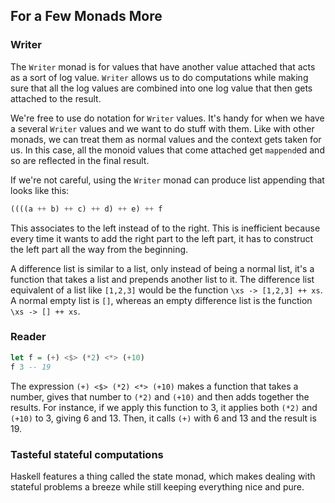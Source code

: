 ## For a Few Monads More

### Writer
The `Writer` monad is for values that have another value attached that acts as a sort of log value. `Writer` allows us to do computations while making sure that all the log values are combined into one log value that then gets attached to the result.

We're free to use do notation for `Writer` values. It's handy for when we have a several `Writer` values and we want to do stuff with them. Like with other monads, we can treat them as normal values and the context gets taken for us. In this case, all the monoid values that come attached get `mappend`ed and so are reflected in the final result. 

If we're not careful, using the `Writer` monad can produce list appending that looks like this:
```Haskell
((((a ++ b) ++ c) ++ d) ++ e) ++ f  
```
This associates to the left instead of to the right. This is inefficient because every time it wants to add the right part to the left part, it has to construct the left part all the way from the beginning.

A difference list is similar to a list, only instead of being a normal list, it's a function that takes a list and prepends another list to it. The difference list equivalent of a list like `[1,2,3]` would be the function `\xs -> [1,2,3] ++ xs`. A normal empty list is `[]`, whereas an empty difference list is the function `\xs -> [] ++ xs`.

### Reader
```Haskell
let f = (+) <$> (*2) <*> (+10)
f 3 -- 19
```
The expression `(+) <$> (*2) <*> (+10)` makes a function that takes a number, gives that number to `(*2)` and `(+10)` and then adds together the results. For instance, if we apply this function to 3, it applies both `(*2)` and `(+10)` to 3, giving 6 and 13. Then, it calls `(+)` with 6 and 13 and the result is 19.

### Tasteful stateful computations
Haskell features a thing called the state monad, which makes dealing with stateful problems a breeze while still keeping everything nice and pure.